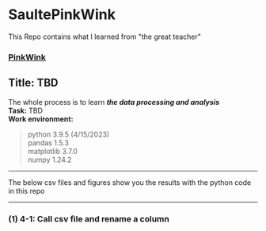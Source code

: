 # SaultePinkWink
This Repo contains what I learned from "the great teacher" 
### [PinkWink](https://github.com/PinkWink)
## Title: TBD
The whole process is to learn _**the data processing and analysis**_
<br/>**Task:** TBD
<br/>**Work environment:** 
> python 3.9.5 (4/15/2023)
<br/>pandas 1.5.3 
<br/>matplotlib 3.7.0
<br/>numpy 1.24.2
***
The below csv files and figures show you the results with the python code in this repo
***
### (1) 4-1: Call csv file and rename a column
